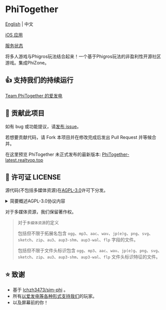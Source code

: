 # PhiTogether

[English](README.md) | 中文

[iOS 应用](https://testflight.apple.com/join/jMbjenat)

[服务状态](https://status.phitogether.fun)

将多人游戏与Phigros玩法结合起来！一个基于Phigros玩法的非盈利性开源社区游戏。集成PhiZone。

## 👍 支持我们的持续运行

[Team PhiTogether 的爱发电](https://afdian.com/a/PhiTogether)

## 💪 贡献此项目

如有 bug 或功能提议，请[发布 issue](https://github.com/Team-PhiTogether/PhiTogether/issues/new)。

若想要贡献代码，请 Fork 本项目并在修改完成后发出 Pull Request 并等候合并。

在这里预览 PhiTogether 未正式发布的最新版本: [PhiTogether-latest.realtvop.top](https://PhiTogether-latest.realtvop.top/)

## 📃 许可证 LICENSE

源代码(不包括多媒体资源)在[AGPL-3.0](https://www.gnu.org/licenses/agpl-3.0.html)许可下分发。

<details>
<summary>简要概述AGPL-3.0协议内容</summary>

- GNU Affero 通用公共许可证 v3.0

    这种最强大的 Copyleft 许可的许可取决于提供许可作品和修改的完整源代码，其中包括在同一许可下使用许可作品的大型作品。 必须保留版权和许可声明。 贡献者明确授予专利权。 当修改版本用于通过网络提供服务时，必须提供修改版本的完整源代码。

    您获得的权限:

    - 商业用途
    - 修改
    - 分发
    - 专利使用
    - 私人使用

    您将被此许可证限制:

    - 责任
    - 保障

    再创作所需的条件:

    - 包含许可和版权声明
    - 标明修改的内容
    - 同样保持开源
    - 作为网络服务使用视为分发
    - 使用相同的许可证(AGPL-3.0)

</details>

对于多媒体资源，我们保留著作权。

> 对于`多媒体资源`的定义
>
> 包括但不限于拓展名包含 `ogg`、`mp3`、`aac`、`wav`、`jp(e)g`、`png`、`svg`、`sketch`、`zip`、`au3`、`aup3-shm`、`aup3-wal`、`flp` 字段的文件。
>
> 包括但不限于文件头标识包含 `ogg`、`mp3`、`aac`、`wav`、`jp(e)g`、`png`、`svg`、`sketch`、`zip`、`au3`、`aup3-shm`、`aup3-wal`、`flp` 文件头标识特征的文件。

## ⭐ 致谢

- 基于 [lchzh3473/sim-phi](https://github.com/lchzh3473/sim-phi) 。
- 所有[以爱发电等各种形式支持我们](https://afdian.com/a/PhiTogether?tab=sponsor)的玩家。
- 以及屏幕前的你！
